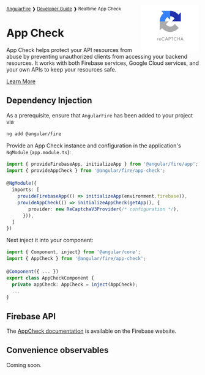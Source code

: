 <small>
<a href="https://github.com/angular/angularfire">AngularFire</a> &#10097; <a href="../README.md#developer-guide">Developer Guide</a> &#10097; Realtime App Check
</small>

<img align="right" width="30%" src="images/reCAPTCHA-logo@1x.png">

# App Check

App Check helps protect your API resources from abuse by preventing unauthorized clients from accessing your backend resources. It works with both Firebase services, Google Cloud services, and your own APIs to keep your resources safe.

[Learn More](https://firebase.google.com/docs/app-check)

## Dependency Injection
As a prerequisite, ensure that `AngularFire` has been added to your project via
```bash
ng add @angular/fire
```

Provide an App Check instance and configuration in the application's `NgModule` (`app.module.ts`):

```ts
import { provideFirebaseApp, initializeApp } from '@angular/fire/app';
import { provideAppCheck } from '@angular/fire/app-check';

@NgModule({
  imports: [
    provideFirebaseApp(() => initializeApp(environment.firebase)),
    provideAppCheck(() => initializeAppCheck(getApp(), {
        provider: new ReCaptchaV3Provider(/* configuration */),
      })),
  ]
})
```

Next inject it into your component:

```ts
import { Component, inject} from '@angular/core';
import { AppCheck } from '@angular/fire/app-check';

@Component({ ... })
export class AppCheckComponent {
  private appCheck: AppCheck = inject(AppCheck);
  ...
}
```

## Firebase API

The [AppCheck documentation](https://firebase.google.com/docs/reference/js/app-check) is available on the Firebase website.

## Convenience observables
Coming soon.